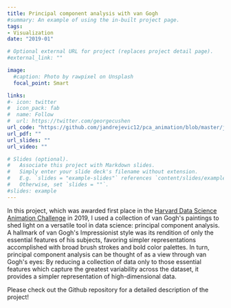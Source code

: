```yaml
---
title: Principal component analysis with van Gogh
#summary: An example of using the in-built project page.
tags:
- Visualization
date: "2019-01"

# Optional external URL for project (replaces project detail page).
#external_link: ""

image:
  #caption: Photo by rawpixel on Unsplash
  focal_point: Smart

links:
#- icon: twitter
#  icon_pack: fab
#  name: Follow
#  url: https://twitter.com/georgecushen
url_code: "https://github.com/jandrejevic12/pca_animation/blob/master/jovanaandrejevic_submission.md"
url_pdf: ""
url_slides: ""
url_video: ""

# Slides (optional).
#   Associate this project with Markdown slides.
#   Simply enter your slide deck's filename without extension.
#   E.g. `slides = "example-slides"` references `content/slides/example-slides.md`.
#   Otherwise, set `slides = ""`.
#slides: example
---
```


In this project, which was awarded first place in the [Harvard Data Science Animation Challenge](https://sites.google.com/view/harvard-data-science-animation/home) in 2019, I used a collection of van Gogh's paintings to shed light on a versatile tool in data science: principal component analysis. A hallmark of van Gogh's Impressionist style was its rendition of only the essential features of his subjects, favoring simpler representations accomplished with broad brush strokes and bold color palettes. In turn, principal component analysis can be thought of as a view through van Gogh's eyes: By reducing a collection of data only to those essential features which capture the greatest variability across the dataset, it provides a simpler representation of high-dimensional data.

Please check out the Github repository for a detailed description of the project!